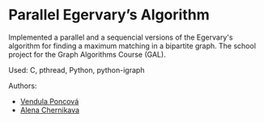 # Parallel Egervary’s Algorithm

Implemented a parallel and a sequencial versions of the Egervary's algorithm for finding a maximum matching in a bipartite graph.
The school project for the Graph Algorithms Course (GAL).

Used: C, pthread, Python, python-igraph

Authors:

- [Vendula Poncová](https://github.com/poncovka)
- [Alena Chernikava](https://github.com/malanka)
